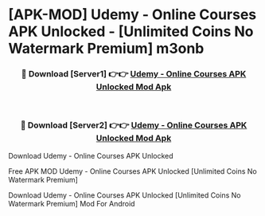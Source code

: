 # [APK-MOD] Udemy - Online Courses APK Unlocked - [Unlimited Coins No Watermark Premium] m3onb



<div align="center">
<h3>🔴 Download [Server1] 👉👉 <a href="https://momento.my/?title=Udemy_-_Online_Courses_APK_Unlocked">Udemy - Online Courses APK Unlocked Mod Apk</a></h3><br>

<h3>🔴 Download [Server2] 👉👉 <a href="https://momento.my/?title=Udemy_-_Online_Courses_APK_Unlocked">Udemy - Online Courses APK Unlocked Mod Apk</a></h3>
</div>



Download Udemy - Online Courses APK Unlocked 

Free APK MOD Udemy - Online Courses APK Unlocked [Unlimited Coins No Watermark Premium]

Download Udemy - Online Courses APK Unlocked [Unlimited Coins No Watermark Premium] Mod For Android
